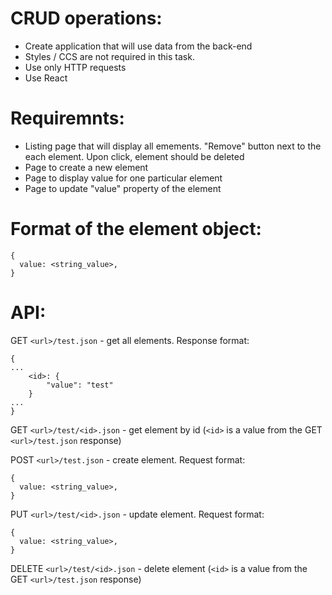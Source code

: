# CRUD operations:
- Create application that will use data from the back-end
- Styles / CCS are not required in this task.
- Use only HTTP requests
- Use React
# Requiremnts:
- Listing page that will display all emements. "Remove" button next to the each element. Upon click, element should be deleted
- Page to create a new element
- Page to display value for one particular element
- Page to update "value" property of the element

# Format of the element object:
```
{
  value: <string_value>,
}
```
# API:
GET `<url>/test.json` - get all elements. Response format:
```
{
...
    <id>: {
        "value": "test"
    }
...
}
```
GET `<url>/test/<id>.json` - get element by id (`<id>` is a value from the GET `<url>/test.json` response)

POST `<url>/test.json` - create element. Request format:
```  
{
  value: <string_value>,
}
```
PUT `<url>/test/<id>.json` - update element. Request format:
```
{
  value: <string_value>,
}
```
DELETE `<url>/test/<id>.json` - delete element (`<id>` is a value from the GET `<url>/test.json` response)
